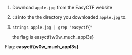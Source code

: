 1) Download `apple.jpg` from the EasyCTF website

2) `cd` into the the directory you downloaded `apple.jpg` to.

3) `strings apple.jpg | grep "easyctf{"`

    the flag is easyctf{w0w_much_appl3s}

Flag: **easyctf{w0w_much_appl3s}**

